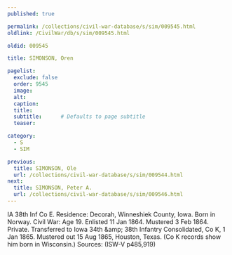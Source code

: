 ```yaml
---
published: true

permalink: /collections/civil-war-database/s/sim/009545.html
oldlink: /CivilWar/db/s/sim/009545.html

oldid: 009545

title: SIMONSON, Oren

pagelist:
  exclude: false
  order: 9545
  image: 
  alt:
  caption:
  title:
  subtitle:      # Defaults to page subtitle
  teaser:

category: 
  - S 
  - SIM

previous:
  title: SIMONSON, Ole
  url: /collections/civil-war-database/s/sim/009544.html  
next:
  title: SIMONSON, Peter A.
  url: /collections/civil-war-database/s/sim/009546.html   
---
```

IA 38th Inf Co E. Residence: Decorah, Winneshiek County, Iowa. Born in Norway. Civil War: Age 19. Enlisted 11 Jan 1864. Mustered 3 Feb 1864. Private. Transferred to Iowa 34th &amp;amp; 38th Infantry Consolidated, Co K, 1 Jan 1865. Mustered out 15 Aug 1865, Houston, Texas. (Co K records show him born in Wisconsin.) Sources: (ISW-V p485,919)